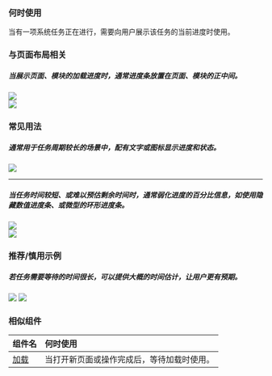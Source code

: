 

### 何时使用

当有一项系统任务正在进行，需要向用户展示该任务的当前进度时使用。

### 与页面布局相关

##### 当展示页面、模块的加载进度时，通常进度条放置在页面、模块的正中间。

<div class="legend">
  <div class="item">
    <img src="https://oteam-tdesign-1258344706.cos.ap-guangzhou.myqcloud.com/site/design/mobile-guide/progress%201-1.png" />
  </div>

  <div class="item">
    <img src="https://oteam-tdesign-1258344706.cos.ap-guangzhou.myqcloud.com/site/design/mobile-guide/progress%201-2.png" />
  </div>
</div>

### 常见用法

##### 通常用于任务周期较长的场景中，配有文字或图标显示进度和状态。

<div class="legend">
  <div class="item">
    <img src="https://oteam-tdesign-1258344706.cos.ap-guangzhou.myqcloud.com/site/design/mobile-guide/progress%202.png" />
  </div>
</div>

<hr />

##### 当任务时间较短、或难以预估剩余时间时，通常弱化进度的百分比信息，如使用隐藏数值进度条、或微型的环形进度条。

<div class="legend">
  <div class="item">
    <img src="https://oteam-tdesign-1258344706.cos.ap-guangzhou.myqcloud.com/site/design/mobile-guide/progress%203-1.png" />
  </div>

  <div class="item">
    <img src="https://oteam-tdesign-1258344706.cos.ap-guangzhou.myqcloud.com/site/design/mobile-guide/progress%203-2.png" />
  </div>
</div>


### 推荐/慎用示例

##### 若任务需要等待的时间很长，可以提供大概的时间估计，让用户更有预期。

<div class="legend">
  <div class="item">
    <img src="https://oteam-tdesign-1258344706.cos.ap-guangzhou.myqcloud.com/site/design/mobile-guide/progress%204.png" />
    <img class="tag" src="https://oteam-tdesign-1258344706.cos.ap-guangzhou.myqcloud.com/site/doc/good.png" />
  </div>
</div>


### 相似组件

| 组件名            | 何时使用                                   |
| :---------------- | :----------------------------------------- |
| [加载](./loading) | 当打开新页面或操作完成后，等待加载时使用。 |
